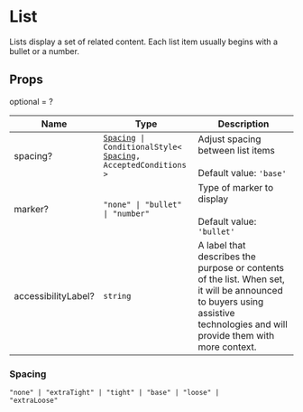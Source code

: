 # List

Lists display a set of related content. Each list item usually begins with a bullet or a number.

## Props
optional = ?

| Name | Type | Description |
| --- | --- | --- |
| spacing? | <code><a href="#spacing">Spacing</a> &#124; ConditionalStyle<<wbr><a href="#spacing">Spacing</a>, AcceptedConditions<wbr>></code> | Adjust spacing between list items<br /><br />Default value: <code>'base'</code> |
| marker? | <code>"none" &#124; "bullet" &#124; "number"</code> | Type of marker to display<br /><br />Default value: <code>'bullet'</code> |
| accessibilityLabel? | <code>string</code> | A label that describes the purpose or contents of the list. When set, it will be announced to buyers using assistive technologies and will provide them with more context.  |
<a name="Spacing"></a>

### Spacing

<code>"none" &#124; "extraTight" &#124; "tight" &#124; "base" &#124; "loose" &#124; "extraLoose"</code>